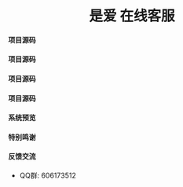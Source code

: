 <h1 style="text-align: center">是爱 在线客服</h1>

#### 项目源码
#### 项目源码

#### 项目源码
#### 项目源码
#### 系统预览

#### 特别鸣谢

#### 反馈交流
 - QQ群: 606173512

